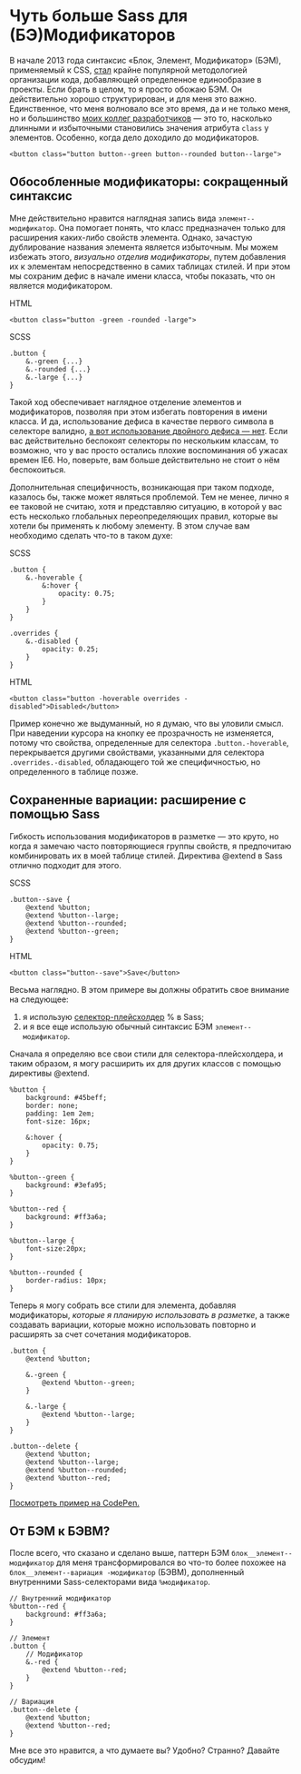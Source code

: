 # Чуть больше Sass для (БЭ)Модификаторов

В начале 2013 года синтаксис «Блок, Элемент, Модификатор» (БЭМ), применяемый к
CSS, [стал][1] крайне популярной методологией организации кода, добавляющей 
определенное единообразие в проекты. Если брать в целом, то я просто обожаю 
БЭМ. Он действительно хорошо  структурирован, и для меня это важно. 
Единственное, что меня волновало все это время, да и не только меня, но и 
большинство [моих коллег разработчиков][2] — это то, насколько длинными и 
избыточными становились значения атрибута `class` у элементов. Особенно, когда 
дело доходило до модификаторов.

	<button class="button button--green button--rounded button--large">

## Обособленные модификаторы: сокращенный синтаксис

Мне действительно нравится наглядная запись вида `элемент--модификатор`. Она 
помогает понять, что класс предназначен только для расширения каких-либо 
свойств элемента. Однако, зачастую дублирование названия элемента является 
избыточным. Мы можем избежать этого, *визуально отделив модификаторы*, 
путем добавления их к элементам непосредственно в самих таблицах стилей. И при 
этом мы сохраним дефис в начале имени класса, чтобы показать, что он является 
модификатором.

HTML

	<button class="button -green -rounded -large">

SCSS

	.button {
		&.-green {...}
		&.-rounded {...}
		&.-large {...}
	}	

Такой ход обеспечивает наглядное отделение элементов и модификаторов, позволяя 
при этом избегать повторения в имени класса. И да, использование дефиса в 
качестве первого символа в селекторе валидно, [а вот использование двойного 
дефиса — нет][3]. Если вас действительно беспокоят селекторы по нескольким 
классам, то возможно, что у вас просто остались плохие воспоминания об ужасах 
времен IE6. Но, поверьте, вам больше действительно не стоит о нём беспокоиться.

Дополнительная специфичность, возникающая при таком подходе, казалось бы, также
может являться проблемой. Тем не менее, лично я ее таковой не считаю, хотя и 
представляю ситуацию, в которой у вас есть несколько глобальных 
переопределяющих правил, которые вы хотели бы применять к любому элементу. В 
этом случае вам необходимо сделать что-то в таком духе:

SCSS

	.button {
		&.-hoverable {
			&:hover {
				opacity: 0.75;
			}
		}
	}
 
	.overrides {
		&.-disabled {
			opacity: 0.25;
		}
	}	

HTML

	<button class="button -hoverable overrides -disabled">Disabled</button>	

Пример конечно же выдуманный, но я думаю, что вы уловили смысл. При наведении 
курсора на кнопку ее прозрачность не изменяется, потому что свойства, 
определенные для селектора `.button.-hoverable`, перекрывается другими 
свойствами, указанными для селектора `.overrides.-disabled`, обладающего той 
же специфичностью, но определенного в таблице позже.

## Сохраненные вариации: расширение с помощью Sass

Гибкость использования модификаторов в разметке — это круто, но когда я 
замечаю часто повторяющиеся группы свойств, я предпочитаю комбинировать их в 
моей таблице стилей. Директива @extend в Sass отлично подходит для этого.

SCSS

	.button--save {
		@extend %button;
		@extend %button--large;
		@extend %button--rounded;
		@extend %button--green;
	}	

HTML

	<button class="button--save">Save</button>	

Весьма наглядно. В этом примере вы должны обратить свое внимание на следующее: 
1) я использую [селектор-плейсхолдер][4] % в Sass;
2) и я все еще использую обычный синтаксис БЭМ `элемент--модификатор`.

Сначала я определяю все свои стили для селектора-плейсхолдера, и таким 
образом, я могу расширить их для других классов с помощью директивы @extend.

	%button {
		background: #45beff;
		border: none;
		padding: 1em 2em;
		font-size: 16px;
		
		&:hover {
		    opacity: 0.75;
		}
	}
 
	%button--green {
		background: #3efa95;
	}
	
	%button--red {
		background: #ff3a6a;
	}
 
	%button--large {
		font-size:20px;
	}
 
	%button--rounded {
		border-radius: 10px;
	}
	
Теперь я могу собрать все стили для элемента, добавляя модификаторы, *которые
я планирую использовать в разметке*, а также создавать вариации, которые можно
использовать повторно и расширять за счет сочетания модификаторов.

	.button {
		@extend %button;
 
		&.-green {
			@extend %button--green;
		}
  
		&.-large {
			@extend %button--large;
		}
	}
 
	.button--delete {
		@extend %button;
		@extend %button--large;
		@extend %button--rounded;
		@extend %button--red;
	}
	
[Посмотреть пример на CodePen.][5]

## От БЭМ к БЭВМ?

После всего, что сказано и сделано выше, паттерн БЭМ 
`блок__элемент--модификатор` для меня трансформировался во что-то более 
похожее на `блок__элемент--вариация -модификатор` (БЭВМ), дополненный 
внутренними Sass-селекторами вида `%модификатор`.

	// Внутренний модификатор
	%button--red {
		background: #ff3a6a;
	}
 
	// Элемент
	.button {
		// Модификатор
		&.-red {
			@extend %button--red;
		}
	}
 
	// Вариация
	.button--delete {
		@extend %button;
		@extend %button--red;
	}
	
Мне все это нравится, а что думаете вы? Удобно? Странно? Давайте обсудим!

[1]: http://csswizardry.com/2013/01/mindbemding-getting-your-head-round-bem-syntax/
[2]: http://viget.com/extend/bem-multiple-modifiers-and-experimenting-with-attribute-selectors
[3]: http://www.w3.org/TR/CSS2/syndata.html#characters
[4]: http://blog.teamtreehouse.com/extending-placeholder-selectors-with-sass
[5]: http://codepen.io/greypants/pen/hvrHb
